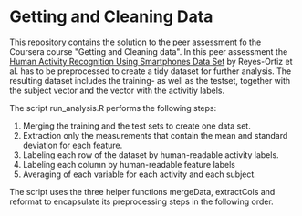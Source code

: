 <h1>Getting and Cleaning Data</h1>

This repository contains the solution to the peer assessment fo the Coursera course "Getting and Cleaning data". In this peer assessment the [Human Activity Recognition Using Smartphones Data Set](http://archive.ics.uci.edu/ml/datasets/Human+Activity+Recognition+Using+Smartphones "Human Activity Recognition Using Smartphones Data Set") by Reyes-Ortiz et al. has to be preprocessed to create a tidy dataset for further analysis. The resulting dataset includes the training- as well as the testset, together with the subject vector and the vector with the activitiy labels.

The script run_analysis.R performs the following steps:

<ol>
    <li>Merging the training and the test sets to create one data set.</li>
    <li>Extraction only the measurements that contain the mean and standard deviation for each feature.</li>
    <li>Labeling each row of the dataset by human-readable activity labels.</li>
    <li>Labeling each column by human-readable feature labels</li>
    <li>Averaging of each variable for each activity and each subject.</li>
</ol>

The script uses the three helper functions mergeData, extractCols and reformat to encapsulate its preprocessing steps in the following order.

